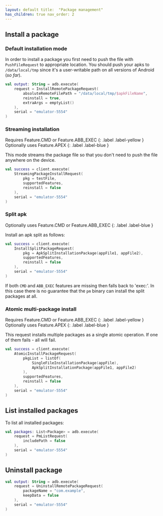 ```yaml
---
layout: default title:  "Package management"
has_children: true nav_order: 2
---
```


## Install a package

### Default installation mode

In order to install a package you first need to push the file with `PushFileRequest` to appropriate location. You should push your apks to
`/data/local/tmp` since it's a user-writable path on all versions of Android (_so far_).

```kotlin
val output: String = adb.execute(
    request = InstallRemotePackageRequest(
        absoluteRemoteFilePath = "/data/local/tmp/$apkFileName",
        reinstall = true,
        extraArgs = emptyList()
    ),
    serial = "emulator-5554"
)
```

### Streaming installation

Requires Feature.CMD or Feature.ABB_EXEC {: .label .label-yellow } Optionally uses Feature.APEX {: .label .label-blue }

This mode streams the package file so that you don't need to push the file anywhere on the device.

```kotlin
val success = client.execute(
    StreamingPackageInstallRequest(
        pkg = testFile,
        supportedFeatures,
        reinstall = false
    ),
    serial = "emulator-5554"
)
```

### Split apk

Optionally uses Feature.CMD or Feature.ABB_EXEC {: .label .label-blue }

Install an apk split as follows:

```kotlin
val success = client.execute(
    InstallSplitPackageRequest(
        pkg = ApkSplitInstallationPackage(appFile1, appFile2),
        supportedFeatures,
        reinstall = false
    ),
    serial = "emulator-5554"
)
```

If both `CMD` and `ABB_EXEC` features are missing then falls back to 'exec:'. In this case there is no guarantee that the `pm` binary can
install the split packages at all.

### Atomic multi-package install

Requires Feature.CMD or Feature.ABB_EXEC {: .label .label-yellow } Optionally uses Feature.APEX {: .label .label-blue }

This request installs multiple packages as a single atomic operation. If one of them fails - all will fail.

```kotlin
val success = client.execute(
    AtomicInstallPackageRequest(
        pkgList = listOf(
            SingleFileInstallationPackage(appFile),
            ApkSplitInstallationPackage(appFile1, appFile2)
        ),
        supportedFeatures,
        reinstall = false
    ),
    serial = "emulator-5554"
)
```

## List installed packages

To list all installed packages:

```kotlin
val packages: List<Package> = adb.execute(
    request = PmListRequest(
        includePath = false
    ),
    serial = "emulator-5554"
)
```

## Uninstall package

```kotlin
val output: String = adb.execute(
    request = UninstallRemotePackageRequest(
        packageName = "com.example",
        keepData = false
    ),
    serial = "emulator-5554"
)
```
